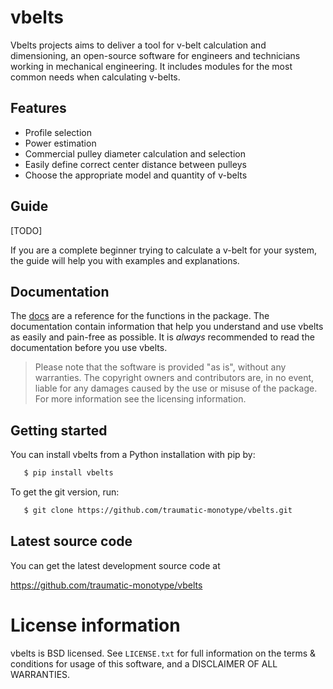 # vbelts

Vbelts projects aims to deliver a tool for v-belt calculation and dimensioning, an open-source software for engineers and technicians working in mechanical engineering. It includes modules for the most common needs when calculating v-belts.

## Features

- Profile selection
- Power estimation
- Commercial pulley diameter calculation and selection
- Easily define correct center distance between pulleys
- Choose the appropriate model and quantity of v-belts

## Guide

[TODO]

If you are a complete beginner trying to calculate a v-belt for your system, the guide will help you with examples and explanations.

## Documentation

The [docs](https://vbelts.readthedocs.io/en/latest/) are a reference for the functions in the package. The documentation contain information that help you understand and use vbelts as easily and pain-free as possible. It is *always* recommended to read the documentation before you use vbelts.

> Please note that the software is provided "as is", without any warranties. The copyright owners and contributors are, in no event, liable for any damages caused by the use or misuse of the package. For more information see the licensing information.

## Getting started

You can install vbelts from a Python installation with pip by:

```bash
   $ pip install vbelts
```
To get the git version, run:

```bash
   $ git clone https://github.com/traumatic-monotype/vbelts.git
```

## Latest source code

You can get the latest development source code at

https://github.com/traumatic-monotype/vbelts


# License information

vbelts is BSD licensed. See ``LICENSE.txt`` for full information on the terms & conditions for usage of this software, and a DISCLAIMER OF ALL WARRANTIES.